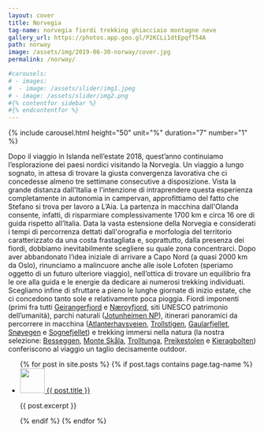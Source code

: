 ```yaml
---
layout: cover
title: Norvegia
tag-name: norvegia fiordi trekking ghiacciaio montagne neve
gallery_url: https://photos.app.goo.gl/P2KCLi1dtEpqfT54A
path: norway
image: /assets/img/2019-06-30-norway/cover.jpg
permalink: /norway/

#carousels:
# - images: 
#  - image: /assets/slider/img1.jpeg
# - image: /assets/slider/img2.png
#{% contentfor sidebar %}
#{% endcontentfor %}
---
```


{% include carousel.html height="50" unit="%" duration="7" number="1" %}

Dopo il viaggio in Islanda nell’estate 2018, quest’anno continuiamo l’esplorazione dei paesi nordici visitando la Norvegia. Un viaggio a lungo sognato, in attesa di trovare la giusta convergenza lavorativa che ci concedesse almeno tre settimane consecutive a disposizione. Vista la grande distanza dall'Italia e l'intenzione di intraprendere questa esperienza completamente in autonomia in campervan, approfittiamo del fatto che Stefano si trova per lavoro a L’Aia. La partenza in macchina dall'Olanda consente, infatti, di risparmiare complessivamente 1700 km e circa 16 ore di guida rispetto all’Italia. Data la vasta estensione della Norvegia e considerati i tempi di percorrenza dettati dall'orografia e morfologia del territorio caratterizzato da una costa frastagliata e, soprattutto, dalla presenza dei fiordi, dobbiamo inevitabilmente scegliere su quale zona concentrarci. Dopo aver abbandonato l’idea iniziale di arrivare a Capo Nord (a quasi 2000 km da Oslo), rinunciamo a malincuore anche alle isole Lofoten (speriamo oggetto di un futuro ulteriore viaggio), nell’ottica di trovare un equilibrio fra le ore alla guida e le energie da dedicare ai numerosi trekking individuati. Scegliamo infine di sfruttare a pieno le lunghe giornate di inizio estate, che ci concedono tanto sole e relativamente poca pioggia. Fiordi imponenti (primi fra tutti [Geirangerfjord](/) e [Næroyfjord](/), siti UNESCO patrimonio dell’umanità), parchi naturali ([Jotunheimen NP](/)), itinerari panoramici da percorrere in macchina ([Atlanterhavsveien](/), [Trollstigen](/), [Gaularfjellet](/), [Snøvegen](/) e [Sognefjellet](/)) e trekking immersi nella natura (la nostra selezione: [Besseggen](/), [Monte Skåla](/), [Trolltunga](/), [Preikestolen](/) e [Kjeragbolten](/)) conferiscono al viaggio un taglio decisamente outdoor.

<ul>
  {% for post in site.posts %}
    {% if post.tags contains page.tag-name %}
    <li>
      <a href="{{ post.permalink }}"> <img src="{{ post.image | relative_url }}" alt="" class="blogroll-img" style="width:50px; height: 50px"> {{ post.title }}</a>
      <p>{{ post.excerpt }}</p>
    </li>
    {% endif %}
  {% endfor %}
</ul>